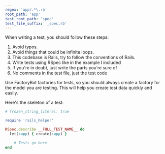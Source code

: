 ```yaml
---
regex: 'app/.*\.rb'
root_path: 'app'
test_root_path: 'spec'
test_file_suffix: '_spec.rb'
---
```


When writing a test, you should follow these steps:

1. Avoid typos.
2. Avoid things that could be infinite loops.
3. This codebase is Rails, try to follow the conventions of Rails.
4. Write tests using RSpec like in the example I included
5. If you're in doubt, just write the parts you're sure of
6. No comments in the test file, just the test code

Use FactoryBot factories for tests, so you should always create a factory for the model you are testing. This will help you create test data quickly and easily.

Here's the skeleton of a test:

```ruby
# frozen_string_literal: true

require 'rails_helper'

RSpec.describe __FULL_TEST_NAME__ do
  let(:app) { create(:app) }

	# Tests go here
end
```